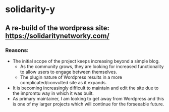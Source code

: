 # solidarity-y

## A re-build of the wordpress site: https://solidaritynetworky.com/

### Reasons:
- The initial scope of the project keeps increasing beyond a simple blog.
  - As the community grows, they are looking for increased functionality to allow users to engage between themselves.
  - The plugin nature of Wordpress results in a more complicated/convulted site as it expands.
- It is becoming increasingly difficult to maintain and edit the site due to the impromtu way in which it was built.
- As primary maintainer, I am looking to get away from Wordpress and this is one of my larger projects which will continue for the forseeable future.
